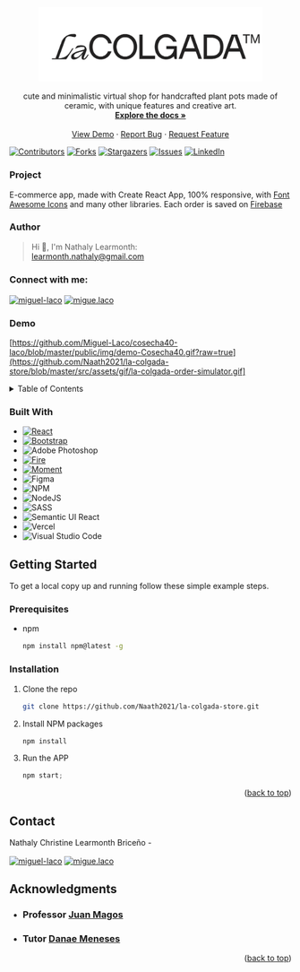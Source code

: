 <a name="readme-top"></a>
<!-- PROJECT LOGO -->
<div align="center">
  <a href="https://github.com/Miguel-Laco/cosecha40-laco">
    <img src="/src/assets/image/logo/logo.png" alt="Logo" width="400">
  </a>

  <p align="center">
    cute and minimalistic virtual shop for handcrafted plant pots made of ceramic, with unique features and creative art. 
    <br />
    <a href="https://github.com/Naath2021/la-colgada-store"><strong>Explore the docs »</strong></a>
    <br />
    <br />
    <a href="https://la-colgada-store.vercel.app/">View Demo</a>
    ·
    <a href="https://github.com/Naath2021/la-colgada-store/issues">Report Bug</a>
    ·
    <a href="https://github.com/Naath2021/la-colgada-store/issues">Request Feature</a>
  </p>
</div>


[![Contributors][contributors-shield]][contributors-url]
[![Forks][forks-shield]][forks-url]
[![Stargazers][stars-shield]][stars-url]
[![Issues][issues-shield]][issues-url]
[![LinkedIn][linkedin-shield]][linkedin-url]

### Project

E-commerce app, made with Create React App, 100% responsive, with <a href="https://fontawesome.com/docs/web/use-with/react/">Font Awesome Icons<a/> and many other libraries. Each order is saved on <a href="https://firebase.google.com/">Firebase</a>

### Author

> Hi 👋, I'm Nathaly Learmonth:  
[learmonth.nathaly@gmail.com](mailto:learmonth.nathaly@gmail.com)
<h3 align="left">Connect with me:</h3>
<p align="left">
<a href="https://www.linkedin.com/in/nathaly-learmonth-briceno/" target="blank"><img align="center" src="https://raw.githubusercontent.com/rahuldkjain/github-profile-readme-generator/master/src/images/icons/Social/linked-in-alt.svg" alt="miguel-laco" height="30" width="40" /></a>
<a href="https://www.instagram.com/nathlearmonth/" target="blank"><img align="center" src="https://raw.githubusercontent.com/rahuldkjain/github-profile-readme-generator/master/src/images/icons/Social/instagram.svg" alt="migue.laco" height="30" width="40" /></a>
</p>


### Demo

[https://github.com/Miguel-Laco/cosecha40-laco/blob/master/public/img/demo-Cosecha40.gif?raw=true](https://github.com/Naath2021/la-colgada-store/blob/master/src/assets/gif/la-colgada-order-simulator.gif]

<!-- TABLE OF CONTENTS -->
<details>
  <summary>Table of Contents</summary>
  <ol>
    <li>
      <a href="#about-the-project">About The Project</a>
      <ul>
        <li><a href="#built-with">Built With</a></li>
      </ul>
    </li>
    <li>
      <a href="#getting-started">Getting Started</a>
      <ul>
        <li><a href="#prerequisites">Prerequisites</a></li>
        <li><a href="#installation">Installation</a></li>
      </ul>
    </li>
    <li><a href="#contact">Contact</a></li>
    <li><a href="#acknowledgments">Acknowledgments</a></li>
  </ol>
</details>


### Built With

* [![React][React.js]][React-url]
* [![Bootstrap][Bootstrap.com]][Bootstrap-url]
* ![Adobe Photoshop](https://img.shields.io/badge/adobe%20photoshop-%2331A8FF.svg?style=for-the-badge&logo=adobe%20photoshop&logoColor=white)
* [![Fire][Fire.com]][Fire-url]
* [![Moment][Moment.com]][Moment-url]
* ![Figma](https://img.shields.io/badge/figma-%23F24E1E.svg?style=for-the-badge&logo=figma&logoColor=white)
* ![NPM](https://img.shields.io/badge/NPM-%23000000.svg?style=for-the-badge&logo=npm&logoColor=white)
* ![NodeJS](https://img.shields.io/badge/node.js-6DA55F?style=for-the-badge&logo=node.js&logoColor=white)
* ![SASS](https://img.shields.io/badge/SASS-hotpink.svg?style=for-the-badge&logo=SASS&logoColor=white)
* ![Semantic UI React](https://img.shields.io/badge/Semantic%20UI%20React-%2335BDB2.svg?style=for-the-badge&logo=SemanticUIReact&logoColor=white)
* ![Vercel](https://img.shields.io/badge/vercel-%23000000.svg?style=for-the-badge&logo=vercel&logoColor=white)
* ![Visual Studio Code](https://img.shields.io/badge/Visual%20Studio%20Code-0078d7.svg?style=for-the-badge&logo=visual-studio-code&logoColor=white)

<!-- GETTING STARTED -->
## Getting Started
To get a local copy up and running follow these simple example steps.

### Prerequisites

* npm
  ```sh
  npm install npm@latest -g
  ```

### Installation

1. Clone the repo
   ```sh
   git clone https://github.com/Naath2021/la-colgada-store.git
   ```
3. Install NPM packages
   ```sh
   npm install
   ```
4. Run the APP
   ```js
   npm start;
   ```

<p align="right">(<a href="#readme-top">back to top</a>)</p>


<!-- CONTACT -->
## Contact

Nathaly Christine Learmonth Briceño - 
<p align="left">
<a href="https://www.linkedin.com/in/nathaly-learmonth-briceno/" target="blank"><img align="center" src="https://raw.githubusercontent.com/rahuldkjain/github-profile-readme-generator/master/src/images/icons/Social/linked-in-alt.svg" alt="miguel-laco" height="30" width="40" /></a>
<a href="https://www.instagram.com/nathlearmonth/" target="blank"><img align="center" src="https://raw.githubusercontent.com/rahuldkjain/github-profile-readme-generator/master/src/images/icons/Social/instagram.svg" alt="migue.laco" height="30" width="40" /></a>
</p>


<!-- ACKNOWLEDGMENTS -->
## Acknowledgments

* ### Professor [ Juan Magos ](https://github.com/JuanMagos)
* ### Tutor [ Danae Meneses ](https://github.com/danaemeneses)

<p align="right">(<a href="#readme-top">back to top</a>)</p>


<!-- MARKDOWN LINKS & IMAGES -->
[contributors-shield]: https://img.shields.io/github/contributors/Miguel-Laco/cosecha40-laco.svg?style=for-the-badge
[contributors-url]: https://github.com/Miguel-Laco/cosecha40-laco/graphs/contributors
[forks-shield]: https://img.shields.io/github/forks/Miguel-Laco/cosecha40-laco.svg?style=for-the-badge
[forks-url]: https://github.com/Miguel-Laco/cosecha40-laco/network/members
[stars-shield]: https://img.shields.io/github/stars/Miguel-Laco/cosecha40-laco.svg?style=for-the-badge
[stars-url]: https://github.com/Miguel-Laco/cosecha40-laco/stargazers
[issues-shield]: https://img.shields.io/github/issues/Miguel-Laco/cosecha40-laco.svg?style=for-the-badge
[issues-url]: https://github.com/Miguel-Laco/cosecha40-laco/issues
[linkedin-shield]: https://img.shields.io/badge/-LinkedIn-black.svg?style=for-the-badge&logo=linkedin&colorB=555
[linkedin-url]: https://linkedin.com/in/miguel-laco
[product-screenshot]: images/screenshot.png
[Next.js]: https://img.shields.io/badge/next.js-000000?style=for-the-badge&logo=nextdotjs&logoColor=white
[Next-url]: https://nextjs.org/
[React.js]: https://img.shields.io/badge/React-20232A?style=for-the-badge&logo=react&logoColor=61DAFB
[React-url]: https://reactjs.org/
[Vue.js]: https://img.shields.io/badge/Vue.js-35495E?style=for-the-badge&logo=vuedotjs&logoColor=4FC08D
[Vue-url]: https://vuejs.org/
[Angular.io]: https://img.shields.io/badge/Angular-DD0031?style=for-the-badge&logo=angular&logoColor=white
[Angular-url]: https://angular.io/
[Svelte.dev]: https://img.shields.io/badge/Svelte-4A4A55?style=for-the-badge&logo=svelte&logoColor=FF3E00
[Svelte-url]: https://svelte.dev/
[Laravel.com]: https://img.shields.io/badge/Laravel-FF2D20?style=for-the-badge&logo=laravel&logoColor=white
[Laravel-url]: https://laravel.com
[Bootstrap.com]: https://img.shields.io/badge/Bootstrap-563D7C?style=for-the-badge&logo=bootstrap&logoColor=white
[Bootstrap-url]: https://getbootstrap.com
[JQuery.com]: https://img.shields.io/badge/jQuery-0769AD?style=for-the-badge&logo=jquery&logoColor=white
[JQuery-url]: https://jquery.com 
[Hot.com]: https://img.shields.io/badge/Hot-Toast-red?style=for-the-badge&logo=Hetzner&logoColor=white
[Hot-url]: https://react-hot-toast.com/
[Fire.com]: https://img.shields.io/badge/Fire_Base-FFCA28?style=for-the-badge&logo=firebase&logoColor=white
[Fire-url]: https://firebase.google.com/
[Moment.com]: https://img.shields.io/badge/Moment-blue?style=for-the-badge&logo=Cachet&logoColor=white
[Moment-url]: https://momentjs.com/

